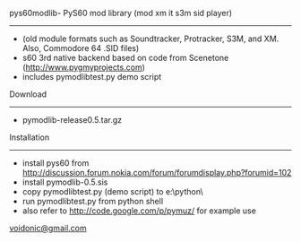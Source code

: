 pys60modlib- PyS60 mod library (mod xm  it s3m sid player)

---


  * (old module formats such as Soundtracker, Protracker, S3M, and XM. Also, Commodore 64 .SID files)
  * s60 3rd native backend based on code from Scenetone (http://www.pygmyprojects.com)
  * includes pymodlibtest.py demo script

Download

---


  * pymodlib-release0.5.tar.gz

Installation

---


  * install pys60 from http://discussion.forum.nokia.com/forum/forumdisplay.php?forumid=102
  * install pymodlib-0.5.sis
  * copy pymodlibtest.py (demo script) to e:\python\
  * run  pymodlibtest.py from python shell
  * also refer to http://code.google.com/p/pymuz/ for example use

voidonic@gmail.com